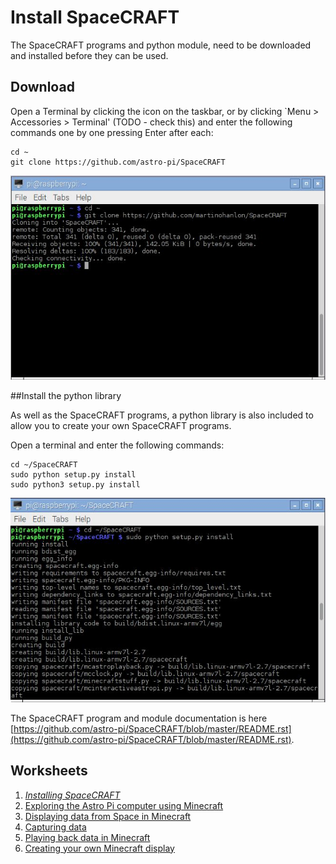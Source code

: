 # Install SpaceCRAFT

The SpaceCRAFT programs and python module, need to be downloaded and installed before they can be used.

## Download

Open a Terminal by clicking the icon on the taskbar, or by clicking `Menu > Accessories > Terminal' (TODO - check this) and enter the following commands one by one pressing Enter after each:

```
cd ~
git clone https://github.com/astro-pi/SpaceCRAFT
```

![Downloading SpaceCRAFT](../images/downloadspacecraft.jpg)

##Install the python library

As well as the SpaceCRAFT programs, a python library is also included to allow you to create your own SpaceCRAFT programs.

Open a terminal and enter the following commands:

```
cd ~/SpaceCRAFT
sudo python setup.py install
sudo python3 setup.py install
```

![Installing SpaceCRAFT](../images/installspacecraft.jpg)

The SpaceCRAFT program and module documentation is here [https://github.com/astro-pi/SpaceCRAFT/blob/master/README.rst](https://github.com/astro-pi/SpaceCRAFT/blob/master/README.rst).

## Worksheets
1. *[Installing SpaceCRAFT](installspacecraft.md)*
2. [Exploring the Astro Pi computer using Minecraft](interactiveastropi.md)
3. [Displaying data from Space in Minecraft](displayingrealtimedata.md)
4. [Capturing data](capturingdata.md)
5. [Playing back data in Minecraft](playbackdata.md)
6. [Creating your own Minecraft display](minecraftdisplay.md)
